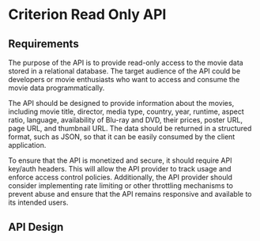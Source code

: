 # Criterion Read Only API

## Requirements

The purpose of the API is to provide read-only access to the movie data stored in a relational database. The target audience of the API could be developers or movie enthusiasts who want to access and consume the movie data programmatically.

The API should be designed to provide information about the movies, including movie title, director, media type, country, year, runtime, aspect ratio, language, availability of Blu-ray and DVD, their prices, poster URL, page URL, and thumbnail URL. The data should be returned in a structured format, such as JSON, so that it can be easily consumed by the client application.

To ensure that the API is monetized and secure, it should require API key/auth headers. This will allow the API provider to track usage and enforce access control policies. Additionally, the API provider should consider implementing rate limiting or other throttling mechanisms to prevent abuse and ensure that the API remains responsive and available to its intended users.  

## API Design
